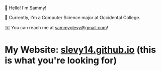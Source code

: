 🦝 Hello! I'm Sammy! 

🐅 Currently, I'm a Computer Science major at Occidental College.

✉️ You can reach me at sammyglevy@gmail.com!

# My Website: [slevy14.github.io](https://slevy14.github.io) (this is what you're looking for)

<!---
slevy14/slevy14 is a ✨ special ✨ repository because its `README.md` (this file) appears on your GitHub profile.
You can click the Preview link to take a look at your changes.
--->
